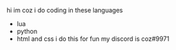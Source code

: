 hi im coz
i do coding in these languages
  - lua
  - python
  - html and css
i do this for fun
my discord is coz#9971
